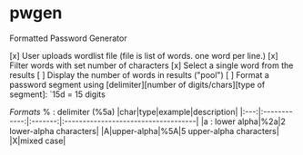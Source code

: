 # pwgen
Formatted Password Generator

[x] User uploads wordlist file (file is list of words. one word per line.)
[x] Filter words with set number of characters
[x] Select a single word from the results
[ ] Display the number of words in results ("pool")
[ ] Format a password segment using [delimiter][number of digits/chars][type of segment]: `15d = 15 digits



_Formats_
% : delimiter (%5a)
|char|type|example|description|
|:---:|:------------:|:-------:|:------------------------------------|
|a : lower alpha|%2a|2 lower-alpha characters|
|A|upper-alpha|%5A|5 upper-alpha characters|
|X|mixed case|

